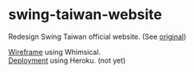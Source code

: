 # swing-taiwan-website
Redesign Swing Taiwan official website. (See [original](https://www.swingtaiwan.com/))

[Wireframe](https://whimsical.com/swing-taiwan-wireframe-FpLjio9jt2awfq2aQFwEg8) using Whimsical.\
[Deployment](https://) using Heroku. (not yet)

